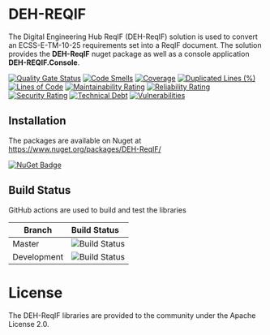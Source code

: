 # DEH-REQIF

The Digital Engineering Hub ReqIF (DEH-ReqIF) solution is used to convert an ECSS-E-TM-10-25 requirements set into a ReqIF document. The solution provides the **DEH-ReqIF** nuget package as well as a console application **DEH-REQIF.Console**.

[![Quality Gate Status](https://sonarcloud.io/api/project_badges/measure?project=RHEAGROUP_DEH-REQIF&metric=alert_status)](https://sonarcloud.io/summary/new_code?id=RHEAGROUP_DEH-REQIF)
[![Code Smells](https://sonarcloud.io/api/project_badges/measure?project=RHEAGROUP_DEH-REQIF&metric=code_smells)](https://sonarcloud.io/summary/new_code?id=RHEAGROUP_DEH-REQIF)
[![Coverage](https://sonarcloud.io/api/project_badges/measure?project=RHEAGROUP_DEH-REQIF&metric=coverage)](https://sonarcloud.io/summary/new_code?id=RHEAGROUP_DEH-REQIF)
[![Duplicated Lines (%)](https://sonarcloud.io/api/project_badges/measure?project=RHEAGROUP_DEH-REQIF&metric=duplicated_lines_density)](https://sonarcloud.io/summary/new_code?id=RHEAGROUP_DEH-REQIF)
[![Lines of Code](https://sonarcloud.io/api/project_badges/measure?project=RHEAGROUP_DEH-REQIF&metric=ncloc)](https://sonarcloud.io/summary/new_code?id=RHEAGROUP_DEH-REQIF)
[![Maintainability Rating](https://sonarcloud.io/api/project_badges/measure?project=RHEAGROUP_DEH-REQIF&metric=sqale_rating)](https://sonarcloud.io/summary/new_code?id=RHEAGROUP_DEH-REQIF)
[![Reliability Rating](https://sonarcloud.io/api/project_badges/measure?project=RHEAGROUP_DEH-REQIF&metric=reliability_rating)](https://sonarcloud.io/summary/new_code?id=RHEAGROUP_DEH-REQIF)
[![Security Rating](https://sonarcloud.io/api/project_badges/measure?project=RHEAGROUP_DEH-REQIF&metric=security_rating)](https://sonarcloud.io/summary/new_code?id=RHEAGROUP_DEH-REQIF)
[![Technical Debt](https://sonarcloud.io/api/project_badges/measure?project=RHEAGROUP_DEH-REQIF&metric=sqale_index)](https://sonarcloud.io/summary/new_code?id=RHEAGROUP_DEH-REQIF)
[![Vulnerabilities](https://sonarcloud.io/api/project_badges/measure?project=RHEAGROUP_DEH-REQIF&metric=vulnerabilities)](https://sonarcloud.io/summary/new_code?id=RHEAGROUP_DEH-REQIF)

## Installation

The packages are available on Nuget at https://www.nuget.org/packages/DEH-ReqIF/

[![NuGet Badge](https://buildstats.info/nuget/DEH-ReqIF)](https://buildstats.info/nuget/DEH-ReqIF)

## Build Status

GitHub actions are used to build and test the libraries

Branch | Build Status
------- | :------------
Master | ![Build Status](https://github.com/RHEAGROUP/DEH-REQIF/actions/workflows/CodeQuality.yml/badge.svg?branch=master)
Development | ![Build Status](https://github.com/RHEAGROUP/DEH-REQIF/actions/workflows/CodeQuality.yml/badge.svg?branch=development)

# License

The DEH-ReqIF libraries are provided to the community under the Apache License 2.0.